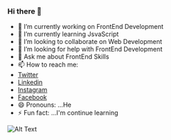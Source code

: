 ### Hi there 👋

- 🔭 I’m currently working on FrontEnd Development
- 🌱 I’m currently learning JsvaScript
- 👯 I’m looking to collaborate on Web Development
- 🤔 I’m looking for help with FrontEnd Development
- 💬 Ask me about FrontEnd Skills
- 📫 How to reach me: 
- [Twitter](https://twitter.com/jorgemendietall)
- [Linkedin](https://www.linkedin.com/in/jorgemendieta/)
- [Instagram](https://www.instagram.com/jorge_mendietall/)
- [Facebook](https://web.facebook.com/JEMendieta86)
- 😄 Pronouns: ...He
- ⚡ Fun fact: ...I'm continue learning

![Alt Text](https://media.giphy.com/media/f3iwJFOVOwuy7K6FFw/giphy.gif)

